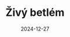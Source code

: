 ---
title: Živý betlém
layout: gallery
type: gallery
date: 2024-12-27
imgseries: 2024
gallery: zivy-betlem-2024
titimg: /imgs/gallery/zivy-betlem-2024/title.JPG
---